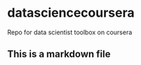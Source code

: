 datasciencecoursera
===================

Repo for data scientist toolbox on coursera

## This is a markdown file
